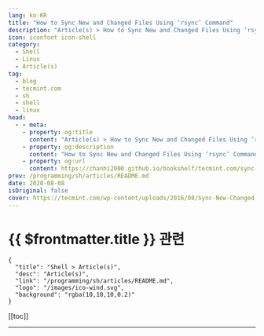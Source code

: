 ```yaml
---
lang: ko-KR
title: "How to Sync New and Changed Files Using ‘rsync’ Command"
description: "Article(s) > How to Sync New and Changed Files Using ‘rsync’ Command"
icon: iconfont icon-shell
category: 
  - Shell
  - Linux
  - Article(s)
tag: 
  - blog
  - tecmint.com
  - sh
  - shell
  - linux
head:
  - - meta:
    - property: og:title
      content: "Article(s) > How to Sync New and Changed Files Using ‘rsync’ Command"
    - property: og:description
      content: "How to Sync New and Changed Files Using ‘rsync’ Command"
    - property: og:url
      content: https://chanhi2000.github.io/bookshelf/tecmint.com/sync-new-changed-modified-files-rsync-linux.html
prev: /programming/sh/articles/README.md
date: 2020-08-08
isOriginal: false
cover: https://tecmint.com/wp-content/uploads/2016/08/Sync-New-Changed-Files-Rsync.png
---
```


# {{ $frontmatter.title }} 관련

```component VPCard
{
  "title": "Shell > Article(s)",
  "desc": "Article(s)",
  "link": "/programming/sh/articles/README.md",
  "logo": "/images/ico-wind.svg",
  "background": "rgba(10,10,10,0.2)"
}
```

[[toc]]

---

<SiteInfo
  name="How to Sync New and Changed Files Using ‘rsync’ Command"
  desc="In this article, we shall examine how rsync can help us only sync new or changed files or directory content while making backups and beyond in Linux."
  url="https://tecmint.com/sync-new-changed-modified-files-rsync-linux"
  logo="https://tecmint.com/wp-content/uploads/2020/07/favicon.ico"
  preview="https://tecmint.com/wp-content/uploads/2016/08/Sync-New-Changed-Files-Rsync.png"/>

<!-- TODO: 작성 -->
